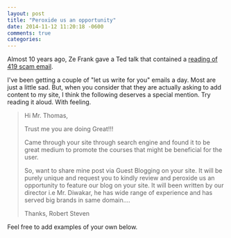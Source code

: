 ```yaml
---
layout: post
title: "Peroxide us an opportunity"
date: 2014-11-12 11:20:18 -0600
comments: true
categories: 
---
```


Almost 10 years ago, Ze Frank gave a Ted talk that contained a
[reading of 419 scam email](http://www.ted.com/talks/ze_frank_s_nerdcore_comedy?language=en#t-102430).

I've been getting a couple of "let us write for you" emails a day.
Most are just a little sad. But, when you consider that they are
actually asking to add content to my site, I think the following
deserves a special mention. Try reading it aloud. With feeling.

> Hi Mr. Thomas,
> 
> Trust me you are doing Great!!!
> 
> Came through your site through search engine and found it to be great
> medium to promote the courses that might be beneficial for the user.
> 
> So, want to share mine post via Guest Blogging on your site. It will
> be purely unique and request you to kindly review and peroxide us an
> opportunity to feature our blog on your site. It will been written by
> our director i.e Mr. Diwakar, he has wide range of experience and has
> served big brands in same domain....
> 
> Thanks,
> Robert Steven

Feel free to add examples of your own below.
